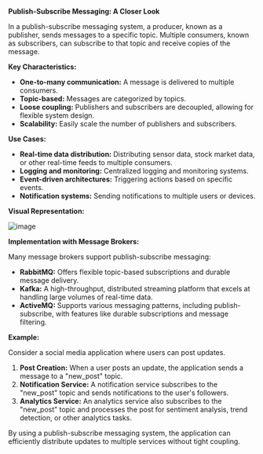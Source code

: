 **Publish-Subscribe Messaging: A Closer Look**

In a publish-subscribe messaging system, a producer, known as a publisher, sends messages to a specific topic. Multiple consumers, known as subscribers, can subscribe to that topic and receive copies of the message.

**Key Characteristics:**

* **One-to-many communication:** A message is delivered to multiple consumers.
* **Topic-based:** Messages are categorized by topics.
* **Loose coupling:** Publishers and subscribers are decoupled, allowing for flexible system design.
* **Scalability:** Easily scale the number of publishers and subscribers.

**Use Cases:**

* **Real-time data distribution:** Distributing sensor data, stock market data, or other real-time feeds to multiple consumers.
* **Logging and monitoring:** Centralized logging and monitoring systems.
* **Event-driven architectures:** Triggering actions based on specific events.
* **Notification systems:** Sending notifications to multiple users or devices.

**Visual Representation:**

![image](https://github.com/user-attachments/assets/519cd511-e800-431f-8ba0-12279280db85)


**Implementation with Message Brokers:**

Many message brokers support publish-subscribe messaging:

* **RabbitMQ:** Offers flexible topic-based subscriptions and durable message delivery.
* **Kafka:** A high-throughput, distributed streaming platform that excels at handling large volumes of real-time data.
* **ActiveMQ:** Supports various messaging patterns, including publish-subscribe, with features like durable subscriptions and message filtering.

**Example:**

Consider a social media application where users can post updates.

1. **Post Creation:** When a user posts an update, the application sends a message to a "new_post" topic.
2. **Notification Service:** A notification service subscribes to the "new_post" topic and sends notifications to the user's followers.
3. **Analytics Service:** An analytics service also subscribes to the "new_post" topic and processes the post for sentiment analysis, trend detection, or other analytics tasks.

By using a publish-subscribe messaging system, the application can efficiently distribute updates to multiple services without tight coupling.
